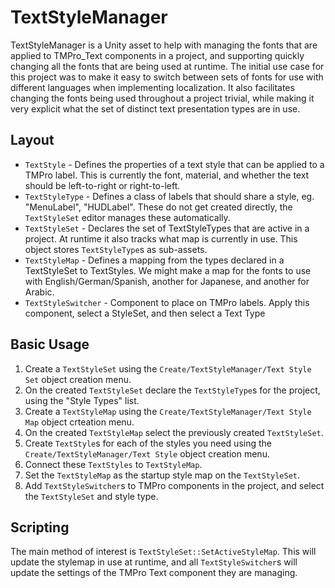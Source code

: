 TextStyleManager
================

TextStyleManager is a Unity asset to help with managing the fonts that are applied to TMPro_Text components in a project, and supporting quickly changing all the fonts that are being used at runtime. The initial use case for this project was to make it easy to switch between sets of fonts for use with different languages when implementing localization. It also facilitates changing the fonts being used throughout a project trivial, while making it very explicit what the set of distinct text presentation types are in use.

Layout
------

* `TextStyle` - Defines the properties of a text style that can be applied to a TMPro label. This is currently the font, material, and whether the text should be left-to-right or right-to-left.
* `TextStyleType` - Defines a class of labels that should share a style, eg. "MenuLabel", "HUDLabel". These do not get created directly, the `TextStyleSet` editor manages these automatically.
* `TextStyleSet` - Declares the set of TextStyleTypes that are active in a project. At runtime it also tracks what map is currently in use. This object stores `TextStyleType`s as sub-assets.
* `TextStyleMap` - Defines a mapping from the types declared in a TextStyleSet to TextStyles. We might make a map for the fonts to use with English/German/Spanish, another for Japanese, and another for Arabic.
* `TextStyleSwitcher` - Component to place on TMPro labels. Apply this component, select a StyleSet, and then select a Text Type

Basic Usage
-----------

1. Create a `TextStyleSet` using the `Create/TextStyleManager/Text Style Set` object creation menu.
2. On the created `TextStyleSet` declare the `TextStyleType`s for the project, using the "Style Types" list.
3. Create a `TextStyleMap` using the `Create/TextStyleManager/Text Style Map` object crteation menu.
4. On the created `TextStyleMap` select the previously created `TextStyleSet`.
5. Create `TextStyle`s for each of the styles you need using the `Create/TextStyleManager/Text Style` object creation menu.
6. Connect these `TextStyles` to `TextStyleMap`.
7. Set the `TextStyleMap` as the startup style map on the `TextStyleSet`.
8. Add `TextStyleSwitcher`s to TMPro components in the project, and select the `TextStyleSet` and style type.

Scripting
---------

The main method of interest is `TextStyleSet::SetActiveStyleMap`. This will update the stylemap in use at runtime, and all `TextStyleSwitcher`s will update the settings of the TMPro Text component they are managing.